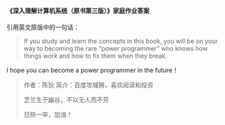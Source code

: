 #### 《深入理解计算机系统（原书第三版）》家庭作业答案  
引用英文原版中的一句话：
>If you study and learn the concepts in this book, you will be on your way to becoming the rare "power programmer” who knows how things work and how to fix them when they break.


I hope you can become a power programmer in the future！


> 作者：陈狄
> 简介：百度攻城狮，喜欢阅读和投资
> 
>芝兰生于幽谷，不以无人而不芳
>
> 日拱一卒，加油！
